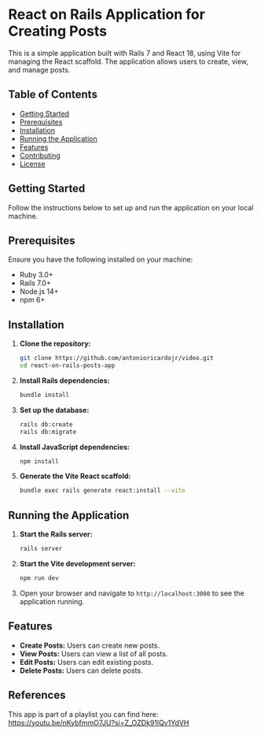 # React on Rails Application for Creating Posts

This is a simple application built with Rails 7 and React 18, using Vite for managing the React scaffold. The application allows users to create, view, and manage posts.

## Table of Contents

- [Getting Started](#getting-started)
- [Prerequisites](#prerequisites)
- [Installation](#installation)
- [Running the Application](#running-the-application)
- [Features](#features)
- [Contributing](#contributing)
- [License](#license)

## Getting Started

Follow the instructions below to set up and run the application on your local machine.

## Prerequisites

Ensure you have the following installed on your machine:

- Ruby 3.0+
- Rails 7.0+
- Node.js 14+
- npm 6+

## Installation

1. **Clone the repository:**
    ```sh
    git clone https://github.com/antonioricardojr/video.git
    cd react-on-rails-posts-app
    ```

2. **Install Rails dependencies:**
    ```sh
    bundle install
    ```

3. **Set up the database:**
    ```sh
    rails db:create
    rails db:migrate
    ```

4. **Install JavaScript dependencies:**
    ```sh
    npm install
    ```

5. **Generate the Vite React scaffold:**
    ```sh
    bundle exec rails generate react:install --vite
    ```

## Running the Application

1. **Start the Rails server:**
    ```sh
    rails server
    ```

2. **Start the Vite development server:**
    ```sh
    npm run dev
    ```

3. Open your browser and navigate to `http://localhost:3000` to see the application running.

## Features

- **Create Posts:** Users can create new posts.
- **View Posts:** Users can view a list of all posts.
- **Edit Posts:** Users can edit existing posts.
- **Delete Posts:** Users can delete posts.


## References

This app is part of a playlist you can find here: https://youtu.be/nKybfmmO7JU?si=Z_OZDk91lQv1YdVH
